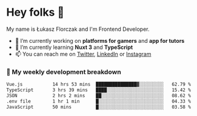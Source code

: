 # Hey folks 👋

My name is Łukasz Florczak and I'm Frontend Developer. 

- 🔭 I’m currently working on **platforms for gamers** and **app for tutors**
- 🌱 I’m currently learning **Nuxt 3** and **TypeScript**
- 📫 You can reach me on [Twitter](https://twitter.com/lukaszflorczak), [LinkedIn](https://pl.linkedin.com/in/lukasz-florczak) or [Instagram](https://instagram.com/lukaszflorczak)


### 🧮 My weekly development breakdown

<!--START_SECTION:waka-->

```txt
Vue.js           14 hrs 53 mins  ███████████████▓░░░░░░░░░   62.79 %
TypeScript       3 hrs 39 mins   ████░░░░░░░░░░░░░░░░░░░░░   15.42 %
JSON             2 hrs 2 mins    ██░░░░░░░░░░░░░░░░░░░░░░░   08.62 %
.env file        1 hr 1 min      █░░░░░░░░░░░░░░░░░░░░░░░░   04.33 %
JavaScript       50 mins         █░░░░░░░░░░░░░░░░░░░░░░░░   03.58 %
```

<!--END_SECTION:waka-->

<!--
**lukaszflorczak/lukaszflorczak** is a ✨ _special_ ✨ repository because its `README.md` (this file) appears on your GitHub profile.

Here are some ideas to get you started:

- 🔭 I’m currently working on ...
- 🌱 I’m currently learning ...
- 👯 I’m looking to collaborate on ...
- 🤔 I’m looking for help with ...
- 💬 Ask me about ...
- 📫 How to reach me: ...
- 😄 Pronouns: ...
- ⚡ Fun fact: ...
-->
